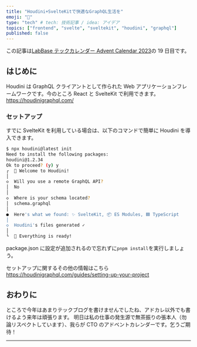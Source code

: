 ```yaml
---
title: "Houdini+SvelteKitで快適なGraphQL生活を"
emoji: "🎄"
type: "tech" # tech: 技術記事 / idea: アイデア
topics: ["frontend", "svelte", "sveltekit", "houdini", "graphql"]
published: false
---
```


この記事は[LabBase テックカレンダー Advent Calendar 2023](https://qiita.com/advent-calendar/2023/labbase)の 19 日目です。

## はじめに

Houdini は GraphQL クライアントとして作られた Web アプリケーションフレームワークです。今のところ React と SvelteKit で利用できます。
https://houdinigraphql.com/

### セットアップ

すでに SvelteKit を利用している場合は、以下のコマンドで簡単に Houdini を導入できます。

```bash
$ npx houdini@latest init
Need to install the following packages:
houdini@1.2.34
Ok to proceed? (y) y
┌  🎩 Welcome to Houdini!
│
◇  Will you use a remote GraphQL API?
│  No
│
◇  Where is your schema located?
│  schema.graphql
│
●  Here's what we found: ✨ SvelteKit, 📦 ES Modules, 🟦 TypeScript
│
◇  Houdini's files generated ✓
│
└  🎉 Everything is ready!
```

package.json に設定が追加されるので忘れずに`pnpm install`を実行しましょう。

セットアップに関するその他の情報はこちら
https://houdinigraphql.com/guides/setting-up-your-project

## おわりに

ところで今年はあまりテックブログを書けませんでしたね、アドカレ以外でも書けるよう来年は頑張ります。
明日は私の仕事の発生源で無茶振りの張本人（勿論リスペクトしています）、我らが CTO のアドベントカレンダーです。乞うご期待！

---

<!--
## 書きたいこと
皆さんは Svelte 触っていますか？昨年は Rust に熱中していた私ですが、今年はフロントエンドの仕事が多めで 最近では React で書かれたプロダクトの Svelte リプレイスを行うプロジェクトに参加しています。今回は その経緯や Svelte(SvelteKit)を利用したフロントエンドのアーキテクチャと私のこだわりについてまとめてみました。今後仕事で Svelte を導入してみたいと思う皆さんの参考になれば嬉しいです！

:::message
筆者の環境では Svelte のバージョンは`4.2.7`を利用しています。
:::

# フロントエンドの負債

リプレイスの対象となるプロダクトのフロントエンドは React で書かれているのですが、最初のリリースから 4 年以上経過しており様々な技術的負債が溜まっている状況でした。

# リプレイスの観点

# アーキテクチャの整備
-
  - まず React で書かれた既存コードを見たら様々な問題があった。
  - CI&Lint&Prettier が遅すぎる
  - ビルドサイズが大きすぎる、画像最適化などが甘い
  - console エラーの放置
  - セマンティクスがめちゃめちゃ
  - レンダリングパフォーマンス
  - モノレポからの分割、移植が多く、ディレクトリ構成がめちゃめちゃ

- これを治すだけなら React のままでよくない？って最初は思った。けれども CTO に言われたのが「これらを足元からやることも勿論大事、でも新しい技術を積極的に取り入れていく組織文化を大事にしたい。あとアドカレかけるでしょ w」
- Svelte vs Solid 何が決め手か。最後はどっちが好きか。
- リプレイスの上でやりたいこと（パフォーマンスチューニング）
- アーキテクチャと主な実装
  - svelte 自体の利点ではないが、raw html を書くことでセマンティクスを意識するようになった。 -->

<!-- やってみたい構成の比較
cloudflareの話はほっとさんに譲ろうかな

- Astro + Svelte
- SvelteKit
- Qwik(Resumable) + React -->
